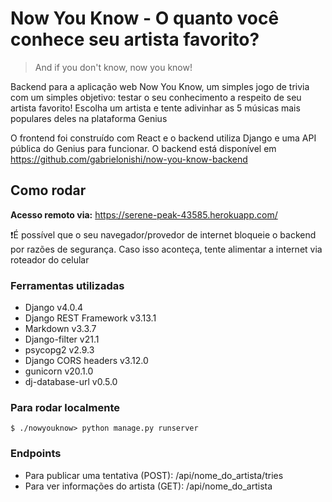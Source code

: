 # Now You Know - O quanto você conhece seu artista favorito?

> And if you don't know, now you know!

Backend para a aplicação web Now You Know, um simples jogo de trivia com um simples objetivo: testar o seu conhecimento a respeito de seu artista favorito! Escolha um artista e tente adivinhar as 5 músicas mais populares deles na plataforma Genius

O frontend foi construído com React e o backend utiliza Django e uma API pública do Genius para funcionar. O backend está disponível em https://github.com/gabrielonishi/now-you-know-backend

## Como rodar

**Acesso remoto via:** https://serene-peak-43585.herokuapp.com/ <br>

❗É possível que o seu navegador/provedor de internet bloqueie o backend por razões de segurança. Caso isso aconteça, tente alimentar a internet via roteador do celular

### Ferramentas utilizadas
<ul>
<li>Django v4.0.4</li>
<li>Django REST Framework v3.13.1</li>
<li>Markdown v3.3.7</li>
<li>Django-filter v21.1</li>
<li>psycopg2 v2.9.3</li>
<li>Django CORS headers v3.12.0</li>
<li>gunicorn v20.1.0</li>
<li>dj-database-url v0.5.0</li>
</ul>

### Para rodar localmente

```
$ ./nowyouknow> python manage.py runserver
```

### Endpoints
 - Para publicar uma tentativa (POST): /api/nome_do_artista/tries<br>
 - Para ver informações do artista (GET): /api/nome_do_artista

